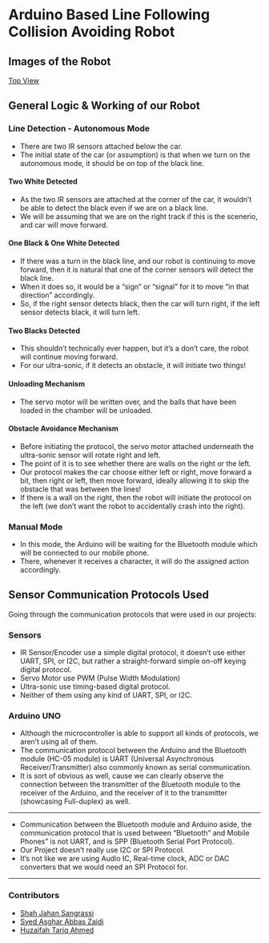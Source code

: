# Arduino Based Line Following Collision Avoiding Robot

## Images of the Robot

[Top View](images/top.png)

## General Logic & Working of our Robot

### Line Detection - Autonomous Mode

- There are two IR sensors attached below the car.
- The initial state of the car (or assumption) is that when we turn on the autonomous mode, it should be on top of the black line. 

#### Two White Detected

- As the two IR sensors are attached at the corner of the car, it wouldn’t be able to detect the black even if we are on a black line.
- We will be assuming that we are on the right track if this is the scenerio, and car will move forward.

#### One Black & One White Detected

- If there was a turn in the black line, and our robot is continuing to move forward, then it is natural that one of the corner sensors will detect the black line.
- When it does so, it would be a “sign” or “signal” for it to move “in that direction” accordingly.
- So, if the right sensor detects black, then the car will turn right, if the left sensor detects black, it will turn left.

#### Two Blacks Detected

- This shouldn’t technically ever happen, but it’s a don’t care, the robot will continue moving forward.
- For our ultra-sonic, if it detects an obstacle, it will initiate two things!

#### Unloading Mechanism

- The servo motor will be written over, and the balls that have been loaded in the chamber will be unloaded.

#### Obstacle Avoidance Mechanism

- Before initiating the protocol, the servo motor attached underneath the ultra-sonic sensor will rotate right and left.
- The point of it is to see whether there are walls on the right or the left.
- Our protocol makes the car choose either left or right, move forward a bit, then right or left, then move forward, ideally allowing it to skip the obstacle that was between the lines!
- If there is a wall on the right, then the robot will initiate the protocol on the left (we don’t want the robot to accidentally crash into the right).

### Manual Mode

- In this mode, the Arduino will be waiting for the Bluetooth module which will be connected to our mobile phone.
- There, whenever it receives a character, it will do the assigned action accordingly.

## Sensor Communication Protocols Used

Going through the communication protocols that were used in our projects:

### Sensors

- IR Sensor/Encoder use a simple digital protocol, it doesn’t use either UART, SPI, or I2C, but rather a straight-forward simple on-off keying digital protocol.
- Servo Motor use PWM (Pulse Width Modulation)
- Ultra-sonic use timing-based digital protocol.
- Neither of them using any kind of UART, SPI, or I2C.

### Arduino UNO

- Although the microcontroller is able to support all kinds of protocols, we aren’t using all of them.
- The communication protocol between the Arduino and the Bluetooth module (HC-05 module) is UART (Universal Asynchronous Receiver/Transmitter) also commonly known as serial communication.
- It is sort of obvious as well, cause we can clearly observe the connection between the transmitter of the Bluetooth module to the receiver of the Arduino, and the receiver of it to the transmitter (showcasing Full-duplex) as well.

---

- Communication between the Bluetooth module and Arduino aside, the communication protocol that is used between “Bluetooth” and Mobile Phones” is not UART, and is SPP (Bluetooth Serial Port Protocol). 
- Our Project doesn’t really use I2C or SPI Protocol.
- It’s not like we are using Audio IC, Real-time clock, ADC or DAC converters that we would need an SPI Protocol for. 

---

### Contributors

- [Shah Jahan Sangrassi](https://github.com/Shahjahan07)
- [Syed Asghar Abbas Zaidi](https://github.com/AsgharAZ)
- [Huzaifah Tariq Ahmed](https://github.com/huzaifahtariqahmed)
